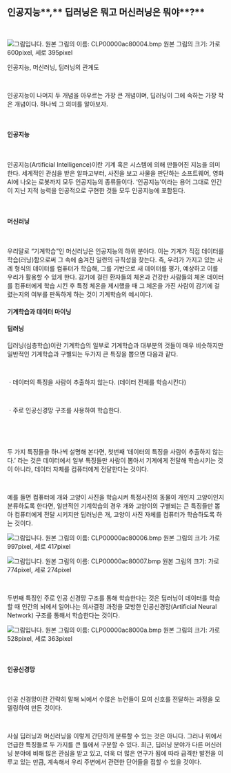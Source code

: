 ## **인공지능****,** **딥러닝은 뭐고 머신러닝은 뭐야****?**

​    

  ![그림입니다.  원본 그림의 이름: CLP00000ac80004.bmp  원본 그림의 크기: 가로 600pixel, 세로 395pixel](file:///C:\Users\JINHYANG\AppData\Local\Temp\Hnc\BinData\EMB00005d602313.bmp)  

인공지능, 머신러닝, 딥러닝의 관계도

​    

인공지능이 나머지 두 개념을 아우르는 가장 큰 개념이며, 딥러닝이 그에 속하는 가장 작은 개념이다. 하나씩 그 의미를 알아보자.

​    

#### **인공지능**

​    

인공지능(Artificial Intelligence)이란 기계 혹은 시스템에 의해 만들어진 지능을 의미한다. 세계적인 관심을 받은 알파고부터, 사진을 보고 사물을 판단하는 소프트웨어, 영화 AI에 나오는 로봇까지 모두 인공지능의 종류들이다. ‘인공지능’이라는 용어 그대로 인간이 지닌 지적 능력을 인공적으로 구현한 것들 모두 인공지능에 포함된다.

​    

#### **머신러닝**

​    

우리말로 “기계학습”인 머신러닝은 인공지능의 하위 분야다. 이는 기계가 직접 데이터를 학습(러닝)함으로써 그 속에 숨겨진 일련의 규칙성을 찾는다. 즉, 우리가 가지고 있는 사례 형식의 데이터를 컴퓨터가 학습해, 그를 기반으로 새 데이터를 평가, 예상하고 이를 우리가 활용할 수 있게 한다. 감기에 걸린 환자들의 체온과 건강한 사람들의 체온 데이터를 컴퓨터에게 학습 시킨 후 특정 체온을 제시했을 때 그 체온을 가진 사람이 감기에 걸렸는지의 여부를 판독하게 하는 것이 기계학습의 예시이다.



#### 기계학습과 데이터 마이닝

#### **딥러닝**

   

딥러닝(심층학습)이란 기계학습의 일부로 기계학습과 대부분의 것들이 매우 비슷하지만 일반적인 기계학습과 구별되는 두가지 큰 특징을 뽑으면 다음과 같다.

​    

ㆍ데이터의 특징을 사람이 추출하지 않는다. (데이터 전체를 학습시킨다)

​    

ㆍ주로 인공신경망 구조를 사용하여 학습한다.

​    

​    

두 가지 특징들을 하나씩 설명해 본다면, 첫번째 ‘데이터의 특징을 사람이 추출하지 않는다.’ 라는 것은 데이터에서 일부 특징들만 사람이 뽑아서 기계에게 전달해 학습시키는 것이 아니라, 데이터 자체를 컴퓨터에게 전달한다는 것이다.

​    

예를 들면 컴퓨터에 개와 고양이 사진을 학습시켜 특정사진의 동물이 개인지 고양이인지 분류하도록 한다면, 일반적인 기계학습의 경우 개와 고양이의 구별되는 큰 특징들만 뽑아 컴퓨터에게 전달 시키지만 딥러닝은 개, 고양이 사진 자체를 컴퓨터가 학습하도록 하는 것이다.

   

![그림입니다.  원본 그림의 이름: CLP00000ac80006.bmp  원본 그림의 크기: 가로 997pixel, 세로 417pixel](file:///C:\Users\JINHYANG\AppData\Local\Temp\Hnc\BinData\EMB00005d602318.bmp)  



  ![그림입니다.  원본 그림의 이름: CLP00000ac80007.bmp  원본 그림의 크기: 가로 774pixel, 세로 274pixel](file:///C:\Users\JINHYANG\AppData\Local\Temp\Hnc\BinData\EMB00005d60231b.bmp)  

​    

 

두번째 특징인 주로 인공 신경망 구조를 통해 학습한다는 것은 딥러닝이 데이터를 학습할 때 인간의 뇌에서 일어나는 의사결정 과정을 모방한 인공신경망(Artificial Neural Network) 구조를 통해서 학습한다는 것이다.

  ![그림입니다.  원본 그림의 이름: CLP00000ac8000a.bmp  원본 그림의 크기: 가로 528pixel, 세로 363pixel](file:///C:\Users\JINHYANG\AppData\Local\Temp\Hnc\BinData\EMB00005d60231d.bmp)  

​    

#### **인공신경망** 

​    

인공 신경망이란 간략히 말해 뇌에서 수많은 뉴런들이 모여 신호를 전달하는 과정을 모델링하여 만든 것이다.

​    

사실 딥러닝과 머신러닝을 이렇게 간단하게 분류할 수 있는 것은 아니다. 그러나 위에서 언급한 특징들로 두 가지를 큰 틀에서 구분할 수 있다. 최근, 딥러닝 분야가 다른 머신러닝 분야에 비해 많은 관심을 받고 있고, 더욱 더 많은 연구가 됨에 따라 급격한 발전을 이루고 있는 만큼, 계속해서 우리 주변에서 관련한 단어들을 접할 수 있을 것이다.

​    
